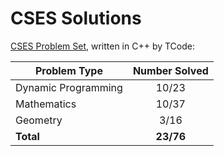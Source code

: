 # CSES Solutions

[CSES Problem Set](https://cses.fi/problemset/), written in C++ by TCode:

| Problem Type          | Number Solved |
|-----------------------|:-------------:|
| Dynamic Programming   |     10/23     |
| Mathematics           |     10/37     |
| Geometry              |     3/16      |
| **Total**             |   **23/76**   |
